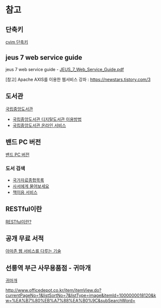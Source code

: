 # 참고

## 단축키
[cvim 단축키](https://www.cheatography.com/yograf/cheat-sheets/cvim/)

## jeus 7 web service guide
jeus 7 web service guide - [JEUS_7_Web_Service_Guide.pdf](https://kr.tmaxsoft.com/img/service/pdf/manual/JEUS_7_Web_Service_Guide.pdf)

[참고] Apache AXIS를 이용한 웹서비스 강좌 : https://newstars.tistory.com/3

## 도서관
[국립중앙도서관](http://www.nl.go.kr/nl/)

- [국립중앙도서관 디지탈도서관 이용방법](https://www.nl.go.kr/nl/visit/digital/digital_guide.jsp)
- [국립중앙도서관 온라인 서비스](https://www.nl.go.kr/nl/service/site/general_user.jsp)

## 밴드 PC 버전
[밴드 PC 버전](https://band.us/cs/notice/1301)

### 도서 검색
- [국가자료종합목록](https://www.nl.go.kr/kolisnet/index.do)
- [사서에게 물어보세요](http://www.nl.go.kr/ask/)
- [책이음 서비스](http://book.nl.go.kr/iplls/Index.do)

## RESTful이란
[RESTful이란?](https://nesoy.github.io/articles/2017-02/REST)

## 공개 무료 서적
[아마존 웹 서비스를 다루는 기술](http://pyrasis.com/private/2014/09/30/publish-the-art-of-amazon-web-services-book)

## 선릉역 부근 사무용품점 - 귀마개
[귀마개](http://www.officedepot.co.kr/item/itemView.do?currentPageNo=1&listSortNo=7&listType=image&itemId=1000000018120&kw=%EA%B7%80%EB%A7%88%EA%B0%9C&subSearchWord=)

http://www.officedepot.co.kr/item/itemView.do?currentPageNo=1&listSortNo=7&listType=image&itemId=1000000018120&kw=%EA%B7%80%EB%A7%88%EA%B0%9C&subSearchWord=
